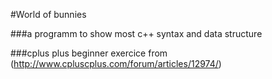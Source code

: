 #World of bunnies

###a programm to show most c++ syntax and data structure

###cplus plus beginner exercice from (http://www.cpluscplus.com/forum/articles/12974/)